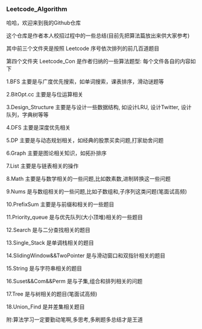 ### Leetcode_Algorithm
哈哈，欢迎来到我的Github仓库

这个仓库是作者本人校招过程中的一些总结(目前先把算法篇放出来供大家参考)

其中前三个文件夹是按照 Leetcode 序号依次排列的前几百道题目

第四个文件夹 Leetcode_Con 是作者归纳的一些算法题型: 每个文件各自的内容如下

1.BFS 主要是与广度优先搜索，如单词搜索，课表排序，滑动谜题等

2.BitOpt.cc 主要是与位运算相关

3.Design_Structure 主要是与设计一些数据结构, 如设计LRU, 设计Twitter, 设计队列，字典树等等

4.DFS 主要是深度优先相关

5.DP 主要是与动态规划相关，如经典的股票买卖问题,打家劫舍问题

6.Graph 主要是图论相关知识，如拓扑排序

7.List 主要是与链表相关的操作

8.Math 主要是与数学相关的一些问题,比如数素数,进制转换这一些问题

9.Nums 是与数组相关的一些问题,比如子数组和,子序列这类问题(笔面试高频)

10.PrefixSum 主要是与前缀和相关的一些题目

11.Priority_queue 是与优先队列(大小顶堆)相关的一些题目

12.Search 是与二分查找相关的题目

13.Single_Stack 是单调栈相关的题目

14.SlidingWindow&&TwoPointer 是与滑动窗口和双指针相关的题目

15.String 是与字符串相关的题目

16.Suset&&Com&&Perm 是与子集,组合和排列相关的问题

17.Tree 是与树相关的题目(笔面试高频)

18.Union_Find 是并差集相关题目

附:算法学习一定要勤动笔啊,多思考,多刷题多总结才是王道
